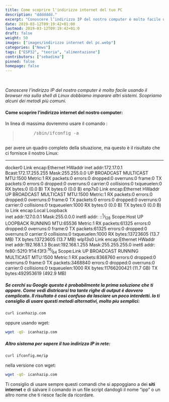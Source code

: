 ```yaml
---
title: Come scoprire l'indirizzo internet del tuo PC
description: "ddddddd."
excerpt: "Conoscere l’indirizzo IP del nostro computer è molto facile usando il browser ma sulla shell di Linux dobbiamo imparare altri sistemi. Scopriamo alcuni dei metodi più comuni ... "
date: 2019-03-12T09:19:42+01:00
lastmod: 2019-03-12T09:19:42+01:0
draft: false
weight: 50
images: ["images/indirizzo internet del pc.webp"]
categories: ["News"]
tags: ["ESP32", "teoria", "alimentazione"]
contributors: ["sebadima"]
pinned: false
homepage: false
---
```


<br>


<div class="cms mw6">
  <p>
    <em>Conoscere l&#8217;indirizzo IP del nostro computer è molto facile usando il browser ma sulla shell di Linux dobbiamo imparare altri sistemi. Scopriamo alcuni dei metodi più comuni.</em>
  </p>
  
  <h4 id="come-scoprire-l-indirizzo-internet-del-nostro-computer">
    Come scoprire l’indirizzo internet del nostro computer:
  </h4>
  
  <p>
    In linea di massima dovremmo usare il comando :
  </p>
  
  <blockquote>
    <pre>
      /sbin/ifconfig -a
    </pre>
  </blockquote>
  
per avere un quadro completo della situazione, ma questo è il risultato che ci fornisce il nostro Linux:
  
  <hr />
  
  docker0 Link encap:Ethernet HWaddr inet addr:172.17.0.1 Bcast:172.17.255.255 Mask:255.255.0.0 UP BROADCAST MULTICAST MTU:1500 Metric:1 RX packets:0 errors:0 dropped:0 overruns:0 frame:0 TX packets:0 errors:0 dropped:0 overruns:0 carrier:0 collisions:0 txqueuelen:0 RX bytes:0 (0.0 B) TX bytes:0 (0.0 B)
    enp7s0 Link encap:Ethernet HWaddr UP BROADCAST MULTICAST MTU:1500 Metric:1 RX packets:0 errors:0 dropped:0 overruns:0 frame:0 TX packets:0 errors:0 dropped:0 overruns:0 carrier:0 collisions:0 txqueuelen:1000 RX bytes:0 (0.0 B) TX bytes:0 (0.0 B)
    lo Link encap:Local Loopback<br /> inet addr:127.0.0.1 Mask:255.0.0.0 inet6 addr: ::<sup>1</sup>⁄<sub>128</sub> Scope:Host UP LOOPBACK RUNNING MTU:65536 Metric:1 RX packets:61325 errors:0 dropped:0 overruns:0 frame:0 TX packets:61325 errors:0 dropped:0 overruns:0 carrier:0 collisions:0 txqueuelen:1000 RX bytes:13723605 (13.7 MB) TX bytes:13723605 (13.7 MB)
    wlp13s0 Link encap:Ethernet HWaddr inet addr:192.168.1.3 Bcast:192.168.1.255 Mask:255.255.255.0 inet6 addr: fe80::52f0:1f14:f3f3:<sup>16</sup>⁄<sub>64</sub> Scope:Link UP BROADCAST RUNNING MULTICAST MTU:1500 Metric:1 RX packets:8368760 errors:0 dropped:0 overruns:0 frame:0 TX packets:3468840 errors:0 dropped:0 overruns:0 carrier:0 collisions:0 txqueuelen:1000 RX bytes:11766200421 (11.7 GB) TX bytes:492953619 (492.9 MB)

  
##### Se cerchi su Google questa è probabilmente la prima soluzione che ti appare.  Come vedi districarsi tra tante righe di output è davvero complicato. Il risultato è così confuso da lasciare un poco interdetti. Io ti consiglio di usare questi metodi alternativi, molto piu semplici:
  


```bash
curl icanhazip.com
```

oppure usando wget:

```bash
wget -qO- icanhazip.com
```
  
##### Altro sistema per sapere il tuo indirizzo IP in rete:
  
```bash
curl ifconfig.me/ip
```
  
nella versione con wget:
  
```bash
wget -qO- icanhazip.com
```
  
Ti consiglio di usare sempre questi comandi che si appoggiano a dei <strong>siti internet</strong> e di salvare il comando in un file script dandogli il nome “ipp” o un altro nome che ti riesce facile da ricordare.
